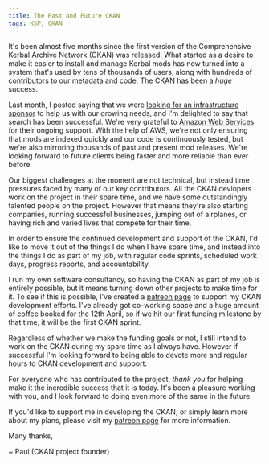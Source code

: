 ```yaml
---
title: The Past and Future CKAN
tags: KSP, CKAN
---
```


It's been almost five months since the first version of the Comprehensive
Kerbal Archive Network (CKAN) was released. What started as a desire to
make it easier to install and manage Kerbal mods has now turned into a
system that's used by tens of thousands of users, along with hundreds
of contributors to our metadata and code. The CKAN has been a *huge*
success.

Last month, I posted saying that we were 
[looking for an infrastructure sponsor](http://pjf.id.au/tech/2015/03/12/ckan-infrastructure-sponsor-needed.html)
to help us with our growing needs, and I'm delighted to say that
search has been successful. We're very grateful to 
[Amazon Web Services](https://aws.amazon.com/) for their ongoing support.
With the help of AWS, we're not only ensuring that mods are indexed
quickly and our code is continuously tested, but we're also mirroring
thousands of past and present mod releases. We're looking forward to
future clients being faster and more reliable than ever before.

Our biggest challenges at the moment are not technical, but instead
time pressures faced by many of our key contributors. All the CKAN
devlopers work on the project in their spare time, and we have some
outstandingly talented people on the project. However that means they're
also starting companies, running successful businesses, jumping out
of airplanes, or having rich and varied lives that compete for their
time.

In order to ensure the continued development and support of the CKAN,
I'd like to move it out of the things I do when I have spare time,
and instead into the things I do as part of my job, with regular code
sprints, scheduled work days, progress reports, and accountability.

I run my own software consultancy, so having the CKAN as part of my
job is entirely possible, but it means turning down other projects to
make time for it. To see if this is possible, I've created a
[patreon page](https://patreon.com/pjf0) to support my CKAN
development efforts. I've already got co-working space and a huge
amount of coffee booked for the 12th April, so if we hit our first
funding milestone by that time, it will be the first CKAN sprint.

Regardless of whether we make the funding goals or not, I still intend
to work on the CKAN during my spare time as I always have. However if
successful I'm looking forward to being able to devote more and
regular hours to CKAN development and support.

For everyone who has contributed to the project, *thank you* for
helping make it the incredible success that it is today. It's been
a pleasure working with you, and I look forward to doing even more of
the same in the future.

If you'd like to support me in developing the CKAN, or simply learn
more about my plans, please visit my
[patreon page](https://patreon.com/pjf0) for more information.

Many thanks,

~ Paul
(CKAN project founder)
